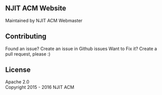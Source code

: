 ## NJIT ACM Website

Maintained by NJIT ACM Webmaster

## Contributing

Found an issue? Create an issue in Github issues
Want to Fix it? Create a pull request, please :)

## License

Apache 2.0  
Copyright 2015 - 2016 NJIT ACM
